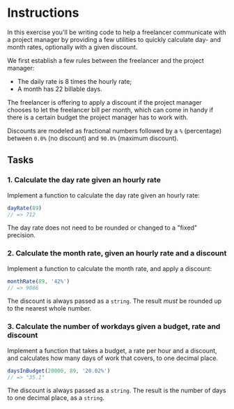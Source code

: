 # Instructions

In this exercise you'll be writing code to help a freelancer communicate with a
project manager by providing a few utilities to quickly calculate day- and
month rates, optionally with a given discount.

We first establish a few rules between the freelancer and the project manager:

- The daily rate is 8 times the hourly rate;
- A month has 22 billable days.

The freelancer is offering to apply a discount if the project manager chooses
to let the freelancer bill per month, which can come in handy if there is a
certain budget the project manager has to work with.

Discounts are modeled as fractional numbers followed by a `%` (percentage)
between `0.0%` (no discount) and `90.0%` (maximum discount).

## Tasks

### 1. Calculate the day rate given an hourly rate

Implement a function to calculate the day rate given an hourly rate:

```javascript
dayRate(89)
// => 712
```

The day rate does not need to be rounded or changed to a "fixed" precision.

### 2. Calculate the month rate, given an hourly rate and a discount

Implement a function to calculate the month rate, and apply a discount:

```javascript
monthRate(89, '42%')
// => 9086
```

The discount is always passed as a `string`. The result _must_ be rounded up to
the nearest whole number.

### 3. Calculate the number of workdays given a budget, rate and discount

Implement a function that takes a budget, a rate per hour and a discount, and
calculates how many days of work that covers, to one decimal place.

```javascript
daysInBudget(20000, 89, '20.02%')
// => "35.1"
```

The discount is always passed as a `string`. The result is the number of days
to one decimal place, as a `string`.
